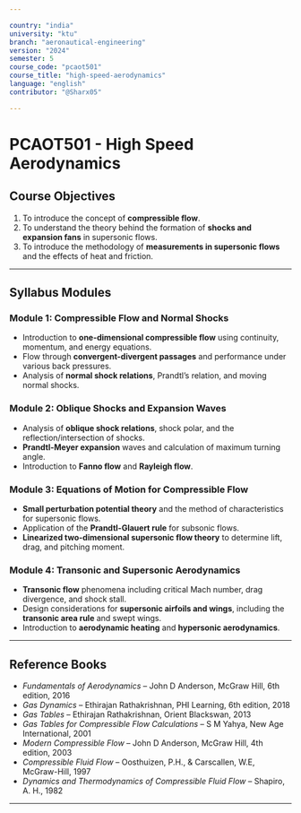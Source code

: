 ```yaml
---

country: "india"
university: "ktu"
branch: "aeronautical-engineering"
version: "2024"
semester: 5
course_code: "pcaot501"
course_title: "high-speed-aerodynamics"
language: "english"
contributor: "@Sharx05"

---
```


# PCAOT501 - High Speed Aerodynamics

## Course Objectives

1.  To introduce the concept of **compressible flow**.
2.  To understand the theory behind the formation of **shocks and expansion fans** in supersonic flows.
3.  To introduce the methodology of **measurements in supersonic flows** and the effects of heat and friction.

---

## Syllabus Modules

### Module 1: Compressible Flow and Normal Shocks

-   Introduction to **one-dimensional compressible flow** using continuity, momentum, and energy equations.
-   Flow through **convergent-divergent passages** and performance under various back pressures.
-   Analysis of **normal shock relations**, Prandtl’s relation, and moving normal shocks.

### Module 2: Oblique Shocks and Expansion Waves

-   Analysis of **oblique shock relations**, shock polar, and the reflection/intersection of shocks.
-   **Prandtl-Meyer expansion** waves and calculation of maximum turning angle.
-   Introduction to **Fanno flow** and **Rayleigh flow**.

### Module 3: Equations of Motion for Compressible Flow

-   **Small perturbation potential theory** and the method of characteristics for supersonic flows.
-   Application of the **Prandtl-Glauert rule** for subsonic flows.
-   **Linearized two-dimensional supersonic flow theory** to determine lift, drag, and pitching moment.

### Module 4: Transonic and Supersonic Aerodynamics

-   **Transonic flow** phenomena including critical Mach number, drag divergence, and shock stall.
-   Design considerations for **supersonic airfoils and wings**, including the **transonic area rule** and swept wings.
-   Introduction to **aerodynamic heating** and **hypersonic aerodynamics**.

---

## Reference Books

-   *Fundamentals of Aerodynamics* – John D Anderson, McGraw Hill, 6th edition, 2016
-   *Gas Dynamics* – Ethirajan Rathakrishnan, PHI Learning, 6th edition, 2018
-   *Gas Tables* – Ethirajan Rathakrishnan, Orient Blackswan, 2013
-   *Gas Tables for Compressible Flow Calculations* – S M Yahya, New Age International, 2001
-   *Modern Compressible Flow* – John D Anderson, McGraw Hill, 4th edition, 2003
-   *Compressible Fluid Flow* – Oosthuizen, P.H., & Carscallen, W.E, McGraw-Hill, 1997
-   *Dynamics and Thermodynamics of Compressible Fluid Flow* – Shapiro, A. H., 1982

---
